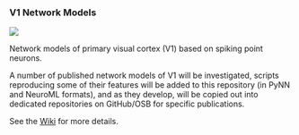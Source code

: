 ### V1 Network Models

![](http://www.opensourcebrain.org/attachments/download/218/print_model_sm.png)

Network models of primary visual cortex (V1) based on spiking point neurons.

A number of published network models of V1 will be investigated, scripts reproducing some of their features will be added to this repository (in PyNN and NeuroML formats), and as they develop, will be copied out into dedicated repositories on GitHub/OSB for specific publications.

See the [Wiki](http://www.opensourcebrain.org/projects/v1networkmodels/wiki) for more details.
